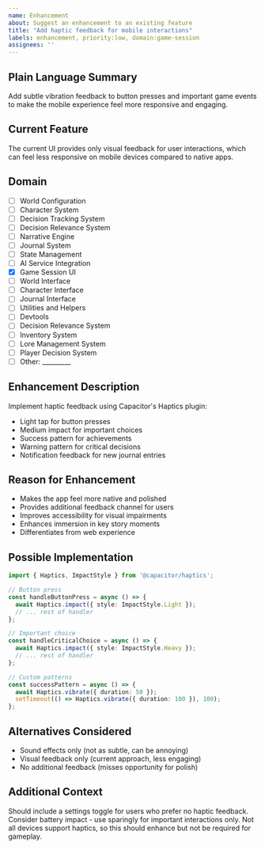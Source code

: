 ```yaml
---
name: Enhancement
about: Suggest an enhancement to an existing feature
title: "Add haptic feedback for mobile interactions"
labels: enhancement, priority:low, domain:game-session
assignees: ''
---
```


## Plain Language Summary
Add subtle vibration feedback to button presses and important game events to make the mobile experience feel more responsive and engaging.

## Current Feature
The current UI provides only visual feedback for user interactions, which can feel less responsive on mobile devices compared to native apps.

## Domain
- [ ] World Configuration
- [ ] Character System
- [ ] Decision Tracking System
- [ ] Decision Relevance System
- [ ] Narrative Engine
- [ ] Journal System
- [ ] State Management
- [ ] AI Service Integration
- [x] Game Session UI
- [ ] World Interface
- [ ] Character Interface
- [ ] Journal Interface
- [ ] Utilities and Helpers
- [ ] Devtools
- [ ] Decision Relevance System
- [ ] Inventory System
- [ ] Lore Management System
- [ ] Player Decision System
- [ ] Other: _________

## Enhancement Description
Implement haptic feedback using Capacitor's Haptics plugin:
- Light tap for button presses
- Medium impact for important choices
- Success pattern for achievements
- Warning pattern for critical decisions
- Notification feedback for new journal entries

## Reason for Enhancement
- Makes the app feel more native and polished
- Provides additional feedback channel for users
- Improves accessibility for visual impairments
- Enhances immersion in key story moments
- Differentiates from web experience

## Possible Implementation
```typescript
import { Haptics, ImpactStyle } from '@capacitor/haptics';

// Button press
const handleButtonPress = async () => {
  await Haptics.impact({ style: ImpactStyle.Light });
  // ... rest of handler
};

// Important choice
const handleCriticalChoice = async () => {
  await Haptics.impact({ style: ImpactStyle.Heavy });
  // ... rest of handler
};

// Custom patterns
const successPattern = async () => {
  await Haptics.vibrate({ duration: 50 });
  setTimeout(() => Haptics.vibrate({ duration: 100 }), 100);
};
```

## Alternatives Considered
- Sound effects only (not as subtle, can be annoying)
- Visual feedback only (current approach, less engaging)
- No additional feedback (misses opportunity for polish)

## Additional Context
Should include a settings toggle for users who prefer no haptic feedback. Consider battery impact - use sparingly for important interactions only. Not all devices support haptics, so this should enhance but not be required for gameplay.
